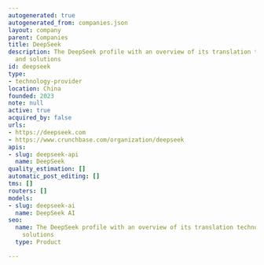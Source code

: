 ```yaml
---
autogenerated: true
autogenerated_from: companies.json
layout: company
parent: Companies
title: DeepSeek
description: The DeepSeek profile with an overview of its translation technologies
  and solutions
id: deepseek
type:
- technology-provider
location: China
founded: 2023
note: null
active: true
acquired_by: false
urls:
- https://deepseek.com
- https://www.crunchbase.com/organization/deepseek
apis:
- slug: deepseek-api
  name: DeepSeek
quality_estimation: []
automatic_post_editing: []
tms: []
routers: []
models:
- slug: deepseek-ai
  name: DeepSeek AI
seo:
  name: The DeepSeek profile with an overview of its translation technologies and
    solutions
  type: Product

---
```


